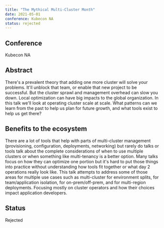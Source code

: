 ```yaml
---
title: "The Mythical Multi-Cluster Month"
date: 2021-05-01
conference: Kubecon NA
status: rejected
---
```


## Conference
Kubecon NA

## Abstract
There's a prevalent theory that adding one more cluster will solve your problems.
It'll unblock that team, or enable that new project to be successful.
But the cluster sprawl and management overhead can slow you down.
Local optimization can have big impacts to the global organization.
In this talk we'll look at operating cluster scale at scale.
What patterns can we learn from the past to help us plan for future growth, and what tools exist to help us get there?

## Benefits to the ecosystem
There are a lot of tools that help with parts of multi-cluster management (provisioning, configuration, deployments, networking) but rarely do talks or tools talk about the complete considerations of when to use multiple clusters or when something like multi-tenancy is a better option.
Many talks focus on how they can optimize one portion but it's hard to put those things into practice without understanding how tools fit together or what day 2 operations really look like.
This talk attempts to address some of those areas for multiple use cases such as multi-cluster for environment splits, for team/application isolation, for on-prem/off-prem, and for multi-region deployments.
Focusing mostly on cluster operators and how their choices impact application developers.

## Status
Rejected
